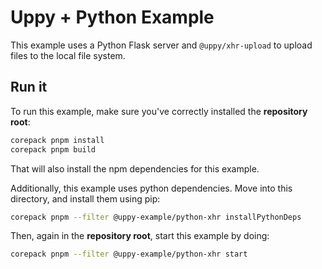 # Uppy + Python Example

This example uses a Python Flask server and `@uppy/xhr-upload` to upload files
to the local file system.

## Run it

To run this example, make sure you've correctly installed the **repository
root**:

```sh
corepack pnpm install
corepack pnpm build
```

That will also install the npm dependencies for this example.

Additionally, this example uses python dependencies. Move into this directory,
and install them using pip:

```sh
corepack pnpm --filter @uppy-example/python-xhr installPythonDeps
```

Then, again in the **repository root**, start this example by doing:

```sh
corepack pnpm --filter @uppy-example/python-xhr start
```

